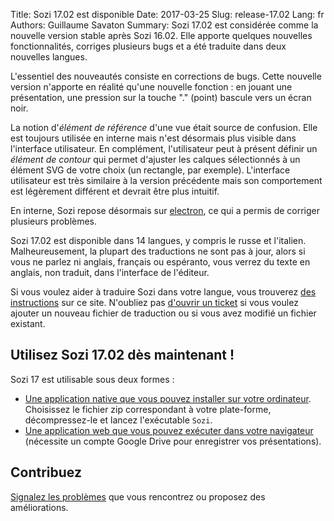 Title: Sozi 17.02 est disponible
Date: 2017-03-25
Slug: release-17.02
Lang: fr
Authors: Guillaume Savaton
Summary:
    Sozi 17.02 est considérée comme la nouvelle version stable après Sozi 16.02.
    Elle apporte quelques nouvelles fonctionnalités, corriges plusieurs bugs et a été traduite dans deux nouvelles langues.

L'essentiel des nouveautés consiste en corrections de bugs.
Cette nouvelle version n'apporte en réalité qu'une nouvelle fonction&nbsp;:
en jouant une présentation, une pression sur la touche "." (point) bascule
vers un écran noir.

La notion d'*élément de référence* d'une vue était source de confusion.
Elle est toujours utilisée en interne mais n'est désormais plus visible dans l'interface utilisateur.
En complément, l'utilisateur peut à présent définir un *élément de contour*
qui permet d'ajuster les calques sélectionnés à un élément SVG de votre choix
(un rectangle, par exemple).
L'interface utilisateur est très similaire à la version précédente mais son
comportement est légèrement différent et devrait être plus intuitif.

En interne, Sozi repose désormais sur [electron](http://electron.atom.io/),
ce qui a permis de corriger plusieurs problèmes.

Sozi 17.02 est disponible dans 14 langues, y compris le russe et l'italien.
Malheureusement, la plupart des traductions ne sont pas à jour, alors si vous
ne parlez ni anglais, français ou espéranto, vous verrez du texte en anglais,
non traduit, dans l'interface de l'éditeur.

Si vous voulez aider à traduire Sozi dans votre langue, vous trouverez [des instructions](|filename|/pages/fr/translate-editor.md) sur ce site.
N'oubliez pas [d'ouvrir un ticket](https://github.com/senshu/Sozi/issues) si vous voulez ajouter
un nouveau fichier de traduction ou si vous avez modifié un fichier existant.


Utilisez Sozi 17.02 dès maintenant&nbsp;!
-----------------------------------------

Sozi 17 est utilisable sous deux formes&nbsp;:

* [Une application native que vous pouvez installer sur votre ordinateur](https://github.com/senshu/Sozi/releases/tag/17.02).
  Choisissez le fichier zip correspondant à votre plate-forme, décompressez-le et lancez l'exécutable `Sozi`.
* [Une application web que vous pouvez exécuter dans votre navigateur](/demo)
  (nécessite un compte Google Drive pour enregistrer vos présentations).

Contribuez
----------

[Signalez les problèmes](https://github.com/senshu/Sozi/issues) que vous rencontrez
ou proposez des améliorations.
